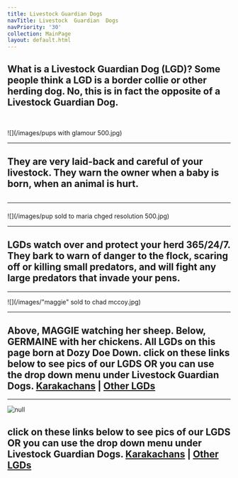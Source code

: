 ```yaml
---
title: Livestock Guardian Dogs
navTitle: Livestock  Guardian  Dogs
navPriority: '30'
collection: MainPage
layout: default.html
---
```

## What is a Livestock Guardian Dog (LGD)?    Some people think a LGD is a border collie or other herding dog.  No, this is in fact the opposite of a Livestock Guardian Dog.

<br />

![](/images/pups with glamour 500.jpg)

<hr />

## They are very laid-back and careful of your livestock. They warn the owner when a baby is born, when an animal is hurt.

## <hr />

![](/images/pup sold to maria chged resolution 500.jpg)

<hr />

## LGDs watch over and protect your herd 365/24/7. They bark to warn of danger to the flock, scaring off or killing small predators, and will fight any large predators that invade your pens.  

<hr />

![](/images/"maggie" sold to chad mccoy.jpg)

<hr />

## Above, MAGGIE watching her sheep. Below, GERMAINE with her chickens. All LGDs on this page born at Dozy Doe Down. click on these links below to see pics of our LGDS OR you can use the drop down menu under Livestock Guardian Dogs.  [Karakachans](/sub_pages/karakachan-lgd.html)    |    [Other LGDs](<other LGDs>)

<hr />

![null](/images/23022118_10214630361583454_1629941011_n.jpg)

## click on these links below to see pics of our LGDS OR you can use the drop down menu under Livestock Guardian Dogs.    [Karakachans](/sub_pages/karakachan-lgd.html)   |  [ Other LGDs](/sub_pages/other-lgds.html)
